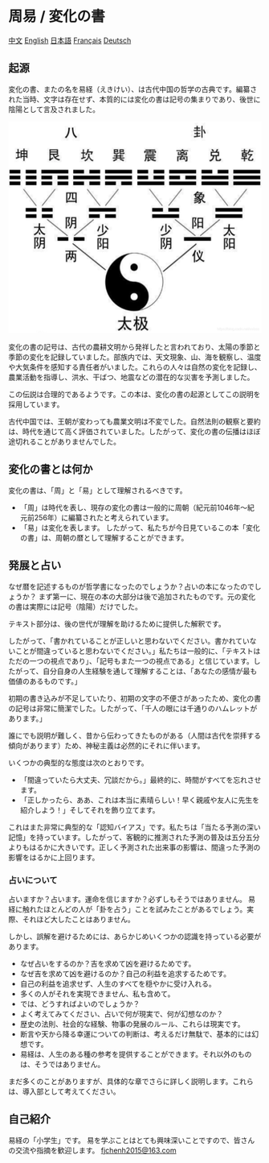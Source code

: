 # 周易 / 変化の書

[中文](readme.md)
[English](readme-En.md)
[日本語](readme-Ja.md)
[Français](readme-Fr.md)
[Deutsch](readme-De.md)

## 起源

変化の書、またの名を易経（えきけい）、は古代中国の哲学の古典です。編纂された当時、文字は存在せず、本質的には変化の書は記号の集まりであり、後世に陰陽として言及されました。

![插图：阴阳](image/yinyang.png)

変化の書の記号は、古代の農耕文明から発祥したと言われており、太陽の季節と季節の変化を記録していました。部族内では、天文現象、山、海を観察し、温度や大気条件を感知する責任者がいました。これらの人々は自然の変化を記録し、農業活動を指導し、洪水、干ばつ、地震などの潜在的な災害を予測しました。

この伝説は合理的であるようです。この本は、変化の書の起源としてこの説明を採用しています。

古代中国では、王朝が変わっても農業文明は不変でした。自然法則の観察と要約は、時代を通じて高く評価されていました。したがって、変化の書の伝播はほぼ途切れることがありませんでした。

## 変化の書とは何か

変化の書は、「周」と「易」として理解されるべきです。
- 「周」は時代を表し、現存の変化の書は一般的に周朝（紀元前1046年〜紀元前256年）に編纂されたと考えられています。
- 「易」は変化を表します。
したがって、私たちが今日見ているこの本「変化の書」は、周朝の暦として理解することができます。

## 発展と占い

なぜ暦を記述するものが哲学書になったのでしょうか？占いの本になったのでしょうか？
まず第一に、現在の本の大部分は後で追加されたものです。元の変化の書は実際には記号（陰陽）だけでした。

テキスト部分は、後の世代が理解を助けるために提供した解釈です。

したがって、「書かれていることが正しいと思わないでください。書かれていないことが間違っていると思わないでください。」私たちは一般的に、「テキストはただの一つの視点であり」、「記号もまた一つの視点である」と信じています。したがって、自分自身の人生経験を通して理解することは、「あなたの感情が最も価値のあるものです。」

初期の書き込みが不足していたり、初期の文字の不便さがあったため、変化の書の記号は非常に簡潔でした。したがって、「千人の眼には千通りのハムレットがあります。」

誰にでも説明が難しく、昔から伝わってきたものがある（人間は古代を崇拝する傾向があります）ため、神秘主義は必然的にそれに伴います。

いくつかの典型的な態度は次のとおりです。
- 「間違っていたら大丈夫、冗談だから。」最終的に、時間がすべてを忘れさせます。
- 「正しかったら、ああ、これは本当に素晴らしい！早く親戚や友人に先生を紹介しよう！」そしてそれを飾り立てます。

これはまた非常に典型的な「認知バイアス」です。私たちは「当たる予測の深い記憶」を持っています。したがって、客観的に推測された予測の普及は五分五分よりもはるかに大きいです。正しく予測された出来事の影響は、間違った予測の影響をはるかに上回ります。

### 占いについて

占いますか？占います。運命を信じますか？必ずしもそうではありません。
易経に触れたほとんどの人が「卦を占う」ことを試みたことがあるでしょう。実際、それほど大したことはありません。

しかし、誤解を避けるためには、あらかじめいくつかの認識を持っている必要があります。
- なぜ占いをするのか？吉を求めて凶を避けるためです。
- なぜ吉を求めて凶を避けるのか？自己の利益を追求するためです。
- 自己の利益を追求せず、人生のすべてを穏やかに受け入れる。
- 多くの人がそれを実現できません、私も含めて。
- では、どうすればよいのでしょうか？
- よく考えてみてください、占いで何が現実で、何が幻想なのか？
- 歴史の法則、社会的な経験、物事の発展のルール、これらは現実です。
- 断言や天から降る幸運についての判断は、考えるだけ無駄で、基本的には幻想です。
- 易経は、人生のある種の参考を提供することができます。それ以外のものは、そうではありません。

まだ多くのことがありますが、具体的な章でさらに詳しく説明します。これらは、導入部として考えてください。

## 自己紹介

易経の「小学生」です。
易を学ぶことはとても興味深いことですので、皆さんの交流や指摘を歓迎します。
fjchenh2015@163.com

